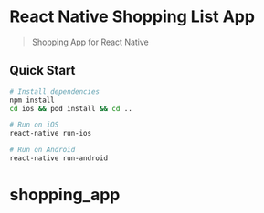# React Native Shopping List App

> Shopping App for React Native
## Quick Start

``` bash
# Install dependencies
npm install
cd ios && pod install && cd ..

# Run on iOS
react-native run-ios

# Run on Android
react-native run-android

```
# shopping_app
